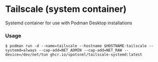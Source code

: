 Tailscale (system container)
============================

Systemd container for use with Podman Desktop installations


### Usage

```
$ podman run -d --name=tailscale --hostname $HOSTNAME-tailscale --systemd=always --cap-add=NET_ADMIN --cap-add=NET_RAW --device=/dev/net/tun ghcr.io/spotsnel/tailscale-systemd:latest
```
